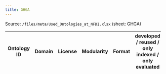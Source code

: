 ```yaml
---
title: GHGA
---
```


Source: `/files/meta/Used_Ontologies_at_NFDI.xlsx` (sheet: GHGA)

|Ontology ID|Domain|License|Modularity|Format|developed / reused / only indexed / only evaluated|Used in|
|---|---|---|---|---|---|---|
